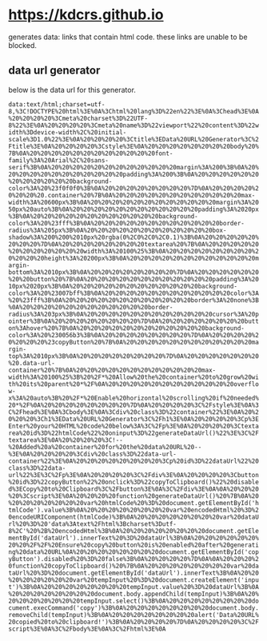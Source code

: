 # https://kdcrs.github.io
generates data: links that contain html code. these links are unable to be blocked.

## data url generator
below is the data url for this generator.

```data:text/html;charset=utf-8,%3C!DOCTYPE%20html%3E%0A%3Chtml%20lang%3D%22en%22%3E%0A%3Chead%3E%0A%20%20%20%20%3Cmeta%20charset%3D%22UTF-8%22%3E%0A%20%20%20%20%3Cmeta%20name%3D%22viewport%22%20content%3D%22width%3Ddevice-width%2C%20initial-scale%3D1.0%22%3E%0A%20%20%20%20%3Ctitle%3EData%20URL%20Generator%3C%2Ftitle%3E%0A%20%20%20%20%3Cstyle%3E%0A%20%20%20%20%20%20%20%20body%20%7B%0A%20%20%20%20%20%20%20%20%20%20%20%20font-family%3A%20Arial%2C%20sans-serif%3B%0A%20%20%20%20%20%20%20%20%20%20%20%20margin%3A%200%3B%0A%20%20%20%20%20%20%20%20%20%20%20%20padding%3A%200%3B%0A%20%20%20%20%20%20%20%20%20%20%20%20background-color%3A%20%23f0f0f0%3B%0A%20%20%20%20%20%20%20%20%7D%0A%20%20%20%20%20%20%20%20.container%20%7B%0A%20%20%20%20%20%20%20%20%20%20%20%20max-width%3A%20600px%3B%0A%20%20%20%20%20%20%20%20%20%20%20%20margin%3A%2050px%20auto%3B%0A%20%20%20%20%20%20%20%20%20%20%20%20padding%3A%2020px%3B%0A%20%20%20%20%20%20%20%20%20%20%20%20background-color%3A%20%23fff%3B%0A%20%20%20%20%20%20%20%20%20%20%20%20border-radius%3A%205px%3B%0A%20%20%20%20%20%20%20%20%20%20%20%20box-shadow%3A%200%200%2010px%20rgba(0%2C0%2C0%2C0.1)%3B%0A%20%20%20%20%20%20%20%20%7D%0A%20%20%20%20%20%20%20%20textarea%20%7B%0A%20%20%20%20%20%20%20%20%20%20%20%20width%3A%20100%25%3B%0A%20%20%20%20%20%20%20%20%20%20%20%20height%3A%20200px%3B%0A%20%20%20%20%20%20%20%20%20%20%20%20margin-bottom%3A%2010px%3B%0A%20%20%20%20%20%20%20%20%7D%0A%20%20%20%20%20%20%20%20button%20%7B%0A%20%20%20%20%20%20%20%20%20%20%20%20padding%3A%2010px%2020px%3B%0A%20%20%20%20%20%20%20%20%20%20%20%20background-color%3A%20%23007bff%3B%0A%20%20%20%20%20%20%20%20%20%20%20%20color%3A%20%23fff%3B%0A%20%20%20%20%20%20%20%20%20%20%20%20border%3A%20none%3B%0A%20%20%20%20%20%20%20%20%20%20%20%20border-radius%3A%203px%3B%0A%20%20%20%20%20%20%20%20%20%20%20%20cursor%3A%20pointer%3B%0A%20%20%20%20%20%20%20%20%7D%0A%20%20%20%20%20%20%20%20button%3Ahover%20%7B%0A%20%20%20%20%20%20%20%20%20%20%20%20background-color%3A%20%230056b3%3B%0A%20%20%20%20%20%20%20%20%7D%0A%20%20%20%20%20%20%20%20%23copyButton%20%7B%0A%20%20%20%20%20%20%20%20%20%20%20%20margin-top%3A%2010px%3B%0A%20%20%20%20%20%20%20%20%7D%0A%20%20%20%20%20%20%20%20.data-url-container%20%7B%0A%20%20%20%20%20%20%20%20%20%20%20%20max-width%3A%20100%25%3B%20%2F*%20Allow%20the%20container%20to%20grow%20with%20its%20parent%20*%2F%0A%20%20%20%20%20%20%20%20%20%20%20%20overflow-x%3A%20auto%3B%20%2F*%20Enable%20horizontal%20scrolling%20if%20needed%20*%2F%0A%20%20%20%20%20%20%20%20%7D%0A%20%20%20%20%3C%2Fstyle%3E%0A%3C%2Fhead%3E%0A%3Cbody%3E%0A%3Cdiv%20class%3D%22container%22%3E%0A%20%20%20%20%3Ch1%3EData%20URL%20Generator%3C%2Fh1%3E%0A%20%20%20%20%3Cp%3EEnter%20your%20HTML%20code%20below%3A%3C%2Fp%3E%0A%20%20%20%20%3Ctextarea%20id%3D%22htmlCode%22%20oninput%3D%22generateDataUrl()%22%3E%3C%2Ftextarea%3E%0A%20%20%20%20%3C!--%20Added%20a%20container%20for%20the%20data%20URL%20--%3E%0A%20%20%20%20%3Cdiv%20class%3D%22data-url-container%22%3E%0A%20%20%20%20%20%20%20%20%3Cp%20id%3D%22dataUrl%22%20class%3D%22data-url%22%3E%3C%2Fp%3E%0A%20%20%20%20%3C%2Fdiv%3E%0A%20%20%20%20%3Cbutton%20id%3D%22copyButton%22%20onclick%3D%22copyToClipboard()%22%20disabled%3ECopy%20to%20Clipboard%3C%2Fbutton%3E%0A%3C%2Fdiv%3E%0A%0A%20%20%20%20%3Cscript%3E%0A%20%20%20%20function%20generateDataUrl()%20%7B%0A%20%20%20%20%20%20%20%20var%20htmlCode%20%3D%20document.getElementById('htmlCode').value%3B%0A%20%20%20%20%20%20%20%20var%20encodedHtml%20%3D%20encodeURIComponent(htmlCode)%3B%0A%20%20%20%20%20%20%20%20var%20dataUrl%20%3D%20'data%3Atext%2Fhtml%3Bcharset%3Dutf-8%2C'%20%2B%20encodedHtml%3B%0A%20%20%20%20%20%20%20%20document.getElementById('dataUrl').innerText%20%3D%20dataUrl%3B%0A%20%20%20%20%20%20%20%20%2F%2F%20Ensure%20copy%20button%20is%20enabled%20after%20generating%20data%20URL%0A%20%20%20%20%20%20%20%20document.getElementById('copyButton').disabled%20%3D%20false%3B%0A%20%20%20%20%7D%0A%0A%20%20%20%20function%20copyToClipboard()%20%7B%0A%20%20%20%20%20%20%20%20var%20dataUrl%20%3D%20document.getElementById('dataUrl').innerText%3B%0A%20%20%20%20%20%20%20%20var%20tempInput%20%3D%20document.createElement('input')%3B%0A%20%20%20%20%20%20%20%20tempInput.value%20%3D%20dataUrl%3B%0A%20%20%20%20%20%20%20%20document.body.appendChild(tempInput)%3B%0A%20%20%20%20%20%20%20%20tempInput.select()%3B%0A%20%20%20%20%20%20%20%20document.execCommand('copy')%3B%0A%20%20%20%20%20%20%20%20document.body.removeChild(tempInput)%3B%0A%20%20%20%20%20%20%20%20alert('Data%20URL%20copied%20to%20clipboard!')%3B%0A%20%20%20%20%7D%0A%20%20%20%20%3C%2Fscript%3E%0A%3C%2Fbody%3E%0A%3C%2Fhtml%3E%0A```

